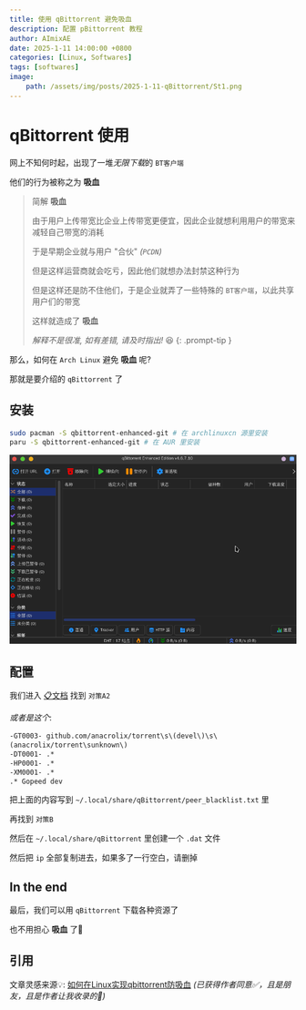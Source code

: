 ```yaml
---
title: 使用 qBittorrent 避免吸血
description: 配置 pBittorrent 教程
author: AImixAE
date: 2025-1-11 14:00:00 +0800
categories: [Linux, Softwares]
tags: [softwares]
image:
    path: /assets/img/posts/2025-1-11-qBittorrent/St1.png
---
```


# qBittorrent 使用

网上不知何时起，出现了一堆*无限下载*的 `BT客户端`

他们的行为被称之为 **吸血**

> 简解 **吸血**
>
> 由于用户上传带宽比企业上传带宽更便宜，因此企业就想利用用户的带宽来减轻自己带宽的消耗
>
> 于是早期企业就与用户 "合伙" *(`PCDN`)*
>
> 但是这样运营商就会吃亏，因此他们就想办法封禁这种行为
>
> 但是这样还是防不住他们，于是企业就弄了一些特殊的 `BT客户端`，以此共享用户们的带宽
>
> 这样就造成了 **吸血**
>
> *解释不是很准, 如有差错, 请及时指出!* 😆
{: .prompt-tip }

那么，如何在 `Arch Linux` 避免 **吸血** 呢?

那就是要介绍的 `qBittorrent` 了

## 安装

```bash
sudo pacman -S qbittorrent-enhanced-git # 在 archlinuxcn 源里安装
paru -S qbittorrent-enhanced-git # 在 AUR 里安装
```

![St1.png](/assets/img/posts/2025-1-11-qBittorrent/St1.png)

## 配置

我们进入 [📋文档](https://docs.qq.com/doc/DQnJBTGJjSFZBR2JW) 找到 `对策A2`

*或者是这个*:

```plaintext
-GT0003- github.com/anacrolix/torrent\s\(devel\)\s\(anacrolix/torrent\sunknown\)
-DT0001- .*
-HP0001- .*
-XM0001- .*
.* Gopeed dev
```

把上面的内容写到 `~/.local/share/qBittorrent/peer_blacklist.txt` 里

再找到 `对策B`

然后在 `~/.local/share/qBittorrent` 里创建一个 `.dat` 文件

然后把 `ip` 全部复制进去，如果多了一行空白，请删掉

## In the end

最后，我们可以用 `qBittorrent` 下载各种资源了

也不用担心 **吸血** 了🥳

## 引用

文章灵感来源💡: [如何在Linux实现qbittorrent防吸血](https://b23.tv/fWYhyQH) *(已获得作者同意✅，且是朋友，且是作者让我收录的🤔)*
